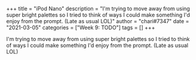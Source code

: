 +++
title = "iPod Nano"
description = "I'm trying to move away from using super bright palettes so I tried to think of ways I could make something I'd enjoy from the prompt. (Late as usual LOL)"
author = "chari#7347"
date = "2021-03-05"
categories = ["Week 9: TODO"]
tags = []
+++

I'm trying to move away from using super bright palettes so I tried to think of ways I could make something I'd enjoy from the prompt. (Late as usual LOL)
